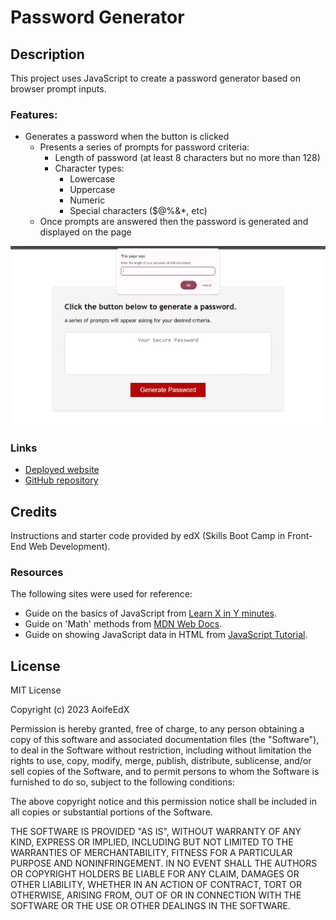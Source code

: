 # Password Generator

## Description

This project uses JavaScript to create a password generator based on browser prompt inputs.

### Features:
* Generates a password when the button is clicked
  * Presents a series of prompts for password criteria:
    * Length of password (at least 8 characters but no more than 128)
    * Character types:
      * Lowercase
      * Uppercase
      * Numeric
      * Special characters ($@%&*, etc)
  * Once prompts are answered then the password is generated and displayed on the page

![screenshot](password-generator.png)


### Links

* [Deployed website](https://aoifeedx.github.io/password-generator/)
* [GitHub repository](https://github.com/AoifeEdX/password-generator)

## Credits

Instructions and starter code provided by edX (Skills Boot Camp in Front-End Web Development). 

### Resources

The following sites were used for reference:

* Guide on the basics of JavaScript from [Learn X in Y minutes](https://learnxinyminutes.com/docs/javascript/).
* Guide on 'Math' methods from [MDN Web Docs](https://developer.mozilla.org/en-US/docs/Web/JavaScript/Reference/Global_Objects/Math).
* Guide on showing JavaScript data in HTML from [JavaScript Tutorial](https://www.javascripttutorial.net/javascript-dom/javascript-textcontent/).

## License

MIT License

Copyright (c) 2023 AoifeEdX

Permission is hereby granted, free of charge, to any person obtaining a copy of this software and associated documentation files (the "Software"), to deal in the Software without restriction, including without limitation the rights to use, copy, modify, merge, publish, distribute, sublicense, and/or sell copies of the Software, and to permit persons to whom the Software is furnished to do so, subject to the following conditions:

The above copyright notice and this permission notice shall be included in all copies or substantial portions of the Software.

THE SOFTWARE IS PROVIDED "AS IS", WITHOUT WARRANTY OF ANY KIND, EXPRESS OR IMPLIED, INCLUDING BUT NOT LIMITED TO THE WARRANTIES OF MERCHANTABILITY, FITNESS FOR A PARTICULAR PURPOSE AND NONINFRINGEMENT. IN NO EVENT SHALL THE AUTHORS OR COPYRIGHT HOLDERS BE LIABLE FOR ANY CLAIM, DAMAGES OR OTHER LIABILITY, WHETHER IN AN ACTION OF CONTRACT, TORT OR OTHERWISE, ARISING FROM, OUT OF OR IN CONNECTION WITH THE SOFTWARE OR THE USE OR OTHER DEALINGS IN THE
SOFTWARE.
